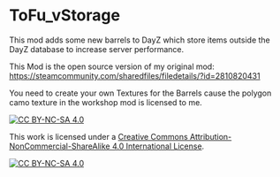 # ToFu_vStorage
This mod adds some new barrels to DayZ which store items outside the DayZ database to increase server performance.

This Mod is the open source version of my original mod:
https://steamcommunity.com/sharedfiles/filedetails/?id=2810820431

You need to create your own Textures for the Barrels cause the polygon camo texture in the workshop mod is licensed to me.

[![CC BY-NC-SA 4.0][cc-by-nc-sa-shield]][cc-by-nc-sa]

This work is licensed under a
[Creative Commons Attribution-NonCommercial-ShareAlike 4.0 International License][cc-by-nc-sa].

[![CC BY-NC-SA 4.0][cc-by-nc-sa-image]][cc-by-nc-sa]

[cc-by-nc-sa]: http://creativecommons.org/licenses/by-nc-sa/4.0/
[cc-by-nc-sa-image]: https://licensebuttons.net/l/by-nc-sa/4.0/88x31.png
[cc-by-nc-sa-shield]: https://img.shields.io/badge/License-CC%20BY--NC--SA%204.0-lightgrey.svg
